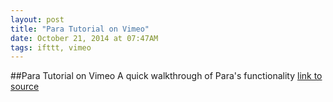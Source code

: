 ```yaml
---
layout: post
title: "Para Tutorial on Vimeo"
date: October 21, 2014 at 07:47AM
tags: ifttt, vimeo
---
```

##Para Tutorial on Vimeo
A quick walkthrough of Para's functionality
[link to source](http://ift.tt/1siiDi3) 
